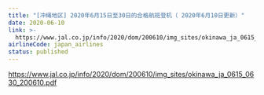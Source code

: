```yaml
---
title: "[冲绳地区] 2020年6月15日至30日的合格航班登机（ 2020年6月10日更新）"
date: 2020-06-10
link: >-
  https://www.jal.co.jp/info/2020/dom/200610/img_sites/okinawa_ja_0615_0630_200610.pdf
airlineCode: japan_airlines
status: published
---
```

https://www.jal.co.jp/info/2020/dom/200610/img_sites/okinawa_ja_0615_0630_200610.pdf